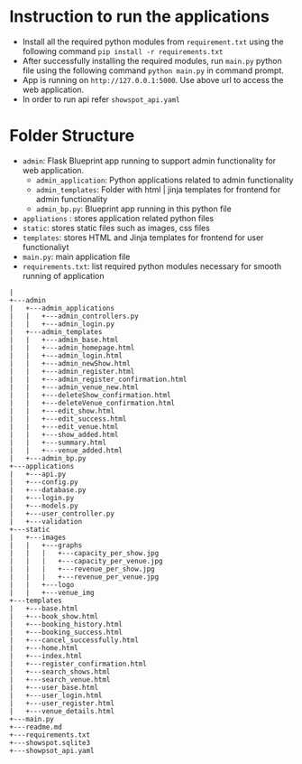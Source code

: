 # Instruction to run the applications

- Install all the required python modules from `requirement.txt` using the following command `pip install -r requirements.txt`
- After successfully installing the required modules, run `main.py` python file using the following command `python main.py` in command prompt.
- App is running on `http://127.0.0.1:5000`. Use above url to access the web application.
- In order to run api refer `showspot_api.yaml` 

# Folder Structure

- `admin`: Flask Blueprint app running to support admin functionality for web application.
    - `admin_application`: Python applications related to admin functionality
    - `admin_templates`: Folder with html | jinja templates for frontend for admin functionality
    - `admin_bp.py`: Blueprint app running in this python file
- `appliations` : stores application related python files
- `static`: stores static files such as images, css files
- `templates`: stores HTML and Jinja templates for frontend for user functionaliyt
- `main.py`: main application file
- `requirements.txt`: list required python modules necessary for smooth running of application

```
|
+---admin
|	+---admin_applications
|	|	+---admin_controllers.py
|	|	+---admin_login.py
|	+---admin_templates
|	|	+---admin_base.html
|	|	+---admin_homepage.html
|	|	+---admin_login.html
|	|	+---admin_newShow.html
|	|	+---admin_register.html
|	|	+---admin_register_confirmation.html
|	|	+---admin_venue_new.html
|	|	+---deleteShow_confirmation.html
|	|	+---deleteVenue_confirmation.html
|	|	+---edit_show.html
|	|	+---edit_success.html
|	|	+---edit_venue.html
|	|	+---show_added.html
|	|	+---summary.html
|	|	+---venue_added.html
|	+---admin_bp.py
+---applications
|	+---api.py
|	+---config.py
|	+---database.py
|	+---login.py
|	+---models.py
|	+---user_controller.py
|	+---validation
+---static
|	+---images
|	|	+---graphs
|	|	|	+---capacity_per_show.jpg
|	|	|	+---capacity_per_venue.jpg
|	|	|	+---revenue_per_show.jpg
|	|	|	+---revenue_per_venue.jpg
|	|	+---logo
|	|	+---venue_img
+---templates
|	+---base.html
|	+---book_show.html
|	+---booking_history.html
|	+---booking_success.html
|	+---cancel_successfully.html
|	+---home.html
|	+---index.html
|	+---register_confirmation.html
|	+---search_shows.html
|	+---search_venue.html
|	+---user_base.html
|	+---user_login.html
|	+---user_register.html
|	+---venue_details.html
+---main.py
+---readme.md
+---requirements.txt
+---showspot.sqlite3
+---showpsot_api.yaml

```
